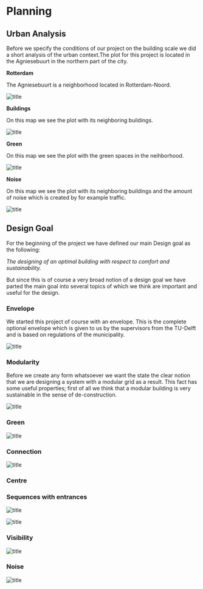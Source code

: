 # Planning


## Urban Analysis

Before we specify the conditions of our project on the building scale we did a short analysis of the urban context.The plot for this project is located in the Agniesebuurt in the northern part of the city. 

**Rotterdam**

The Agniesebuurt is a neighborhood located in Rotterdam-Noord. 

![title](../img/Rotterdam.png)

**Buildings**

On this map we see the plot with its neighboring buildings.

![title](../img/Buildings.png)

**Green**

On this map we see the plot with the green spaces in the neihborhood.

![title](../img/Green.png)

**Noise**

On this map we see the plot with its neighboring buildings and the amount of noise which is created by for example traffic.

![title](../img/Geluid.png)


## Design Goal

For the beginning of the project we have defined our main Design goal as the following:


*The designing of an optimal building with respect to comfort and sustainability.*


But since this is of course a very broad notion of a design goal we have parted the main goal into several topics of which we think are important and useful for the design.  


### Envelope

We started this project of course with an envelope. This is the complete optional envelope which is given to us by the supervisors from the TU-Delft and is based on regulations of the municipality. 

![title](../img/Axo_envelope.png)

### Modularity

Before we create any form whatsoever we want the state the clear notion that we are designing a system with a modular grid as a result. This fact has some useful properties; first of all we think that a modular building is very sustainable in the sense of de-construction. 

![title](../img/Axo_modularity.png)

### Green

![title](../img/Axo_green.png)

### Connection

![title](../img/Axo_concept.png)

### Centre

### Sequences with entrances
![title](../img/Program_with_sequences_entrances_1.png)

![title](../img/Axo_hart.png)


### Visibility

![title](../img/Axo_visibility.png)

### Noise

![title](../img/Axo_Noise.png)